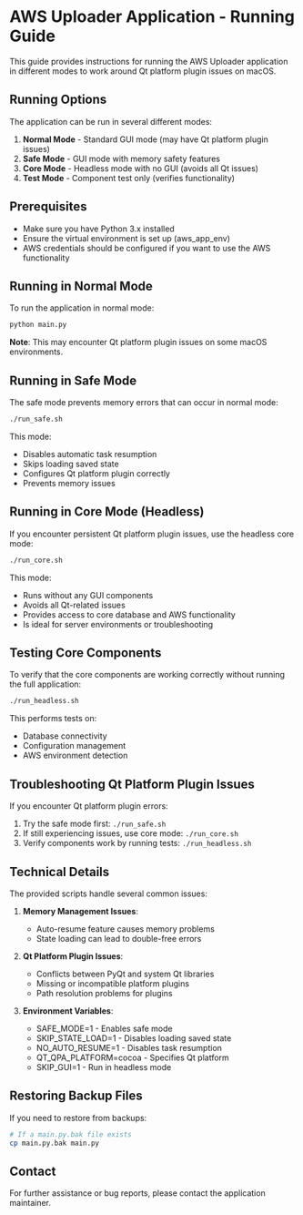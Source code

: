 # AWS Uploader Application - Running Guide

This guide provides instructions for running the AWS Uploader application in different modes to work around Qt platform plugin issues on macOS.

## Running Options

The application can be run in several different modes:

1. **Normal Mode** - Standard GUI mode (may have Qt platform plugin issues)
2. **Safe Mode** - GUI mode with memory safety features 
3. **Core Mode** - Headless mode with no GUI (avoids all Qt issues)
4. **Test Mode** - Component test only (verifies functionality)

## Prerequisites

- Make sure you have Python 3.x installed
- Ensure the virtual environment is set up (aws_app_env)
- AWS credentials should be configured if you want to use the AWS functionality

## Running in Normal Mode

To run the application in normal mode:

```bash
python main.py
```

**Note**: This may encounter Qt platform plugin issues on some macOS environments.

## Running in Safe Mode

The safe mode prevents memory errors that can occur in normal mode:

```bash
./run_safe.sh
```

This mode:
- Disables automatic task resumption
- Skips loading saved state
- Configures Qt platform plugin correctly
- Prevents memory issues

## Running in Core Mode (Headless)

If you encounter persistent Qt platform plugin issues, use the headless core mode:

```bash
./run_core.sh
```

This mode:
- Runs without any GUI components
- Avoids all Qt-related issues
- Provides access to core database and AWS functionality
- Is ideal for server environments or troubleshooting

## Testing Core Components

To verify that the core components are working correctly without running the full application:

```bash
./run_headless.sh
```

This performs tests on:
- Database connectivity
- Configuration management
- AWS environment detection

## Troubleshooting Qt Platform Plugin Issues

If you encounter Qt platform plugin errors:

1. Try the safe mode first: `./run_safe.sh`
2. If still experiencing issues, use core mode: `./run_core.sh`
3. Verify components work by running tests: `./run_headless.sh`

## Technical Details

The provided scripts handle several common issues:

1. **Memory Management Issues**:
   - Auto-resume feature causes memory problems
   - State loading can lead to double-free errors

2. **Qt Platform Plugin Issues**:
   - Conflicts between PyQt and system Qt libraries
   - Missing or incompatible platform plugins
   - Path resolution problems for plugins

3. **Environment Variables**:
   - SAFE_MODE=1 - Enables safe mode
   - SKIP_STATE_LOAD=1 - Disables loading saved state
   - NO_AUTO_RESUME=1 - Disables task resumption
   - QT_QPA_PLATFORM=cocoa - Specifies Qt platform
   - SKIP_GUI=1 - Run in headless mode

## Restoring Backup Files

If you need to restore from backups:

```bash
# If a main.py.bak file exists
cp main.py.bak main.py
```

## Contact

For further assistance or bug reports, please contact the application maintainer. 
